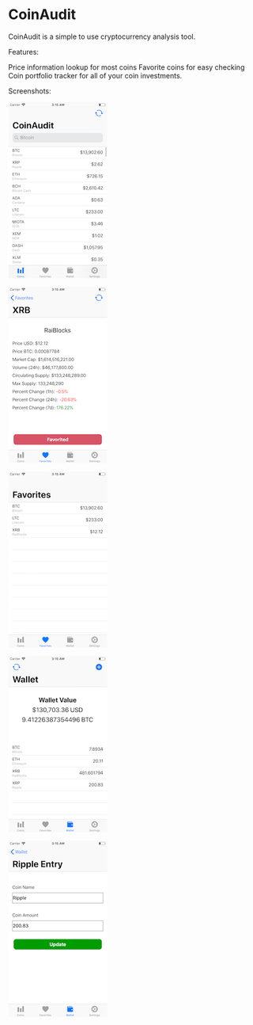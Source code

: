 # CoinAudit
CoinAudit is a simple to use cryptocurrency analysis tool. 

Features:

Price information lookup for most coins
Favorite coins for easy checking
Coin portfolio tracker for all of your coin investments.

Screenshots:

![](1.png)

![](2.png)

![](3.png)

![](4.png)

![](5.png)
